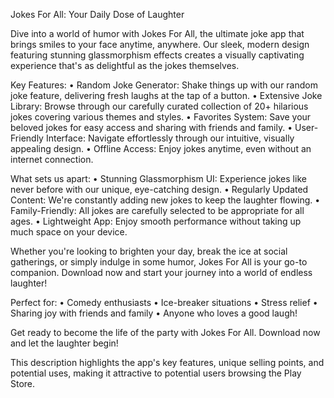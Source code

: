 Jokes For All: Your Daily Dose of Laughter

Dive into a world of humor with Jokes For All, the ultimate joke app that brings smiles to your face anytime, anywhere. Our sleek, modern design featuring stunning glassmorphism effects creates a visually captivating experience that's as delightful as the jokes themselves.

Key Features: • Random Joke Generator: Shake things up with our random joke feature, delivering fresh laughs at the tap of a button. • Extensive Joke Library: Browse through our carefully curated collection of 20+ hilarious jokes covering various themes and styles. • Favorites System: Save your beloved jokes for easy access and sharing with friends and family. • User-Friendly Interface: Navigate effortlessly through our intuitive, visually appealing design. • Offline Access: Enjoy jokes anytime, even without an internet connection.

What sets us apart: • Stunning Glassmorphism UI: Experience jokes like never before with our unique, eye-catching design. • Regularly Updated Content: We're constantly adding new jokes to keep the laughter flowing. • Family-Friendly: All jokes are carefully selected to be appropriate for all ages. • Lightweight App: Enjoy smooth performance without taking up much space on your device.

Whether you're looking to brighten your day, break the ice at social gatherings, or simply indulge in some humor, Jokes For All is your go-to companion. Download now and start your journey into a world of endless laughter!

Perfect for: • Comedy enthusiasts • Ice-breaker situations • Stress relief • Sharing joy with friends and family • Anyone who loves a good laugh!

Get ready to become the life of the party with Jokes For All. Download now and let the laughter begin!

This description highlights the app's key features, unique selling points, and potential uses, making it attractive to potential users browsing the Play Store.